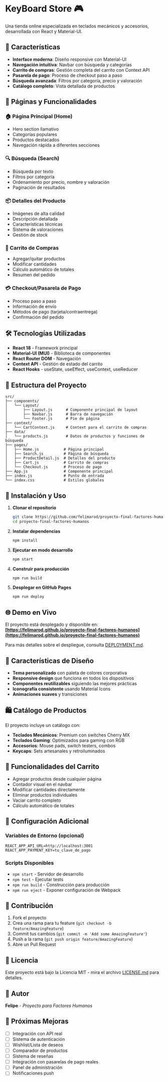 # KeyBoard Store 🎮

Una tienda online especializada en teclados mecánicos y accesorios, desarrollada con React y Material-UI.

## 🚀 Características

- **Interface moderna**: Diseño responsive con Material-UI
- **Navegación intuitiva**: Navbar con búsqueda y categorías
- **Carrito de compras**: Gestión completa del carrito con Context API
- **Pasarela de pago**: Proceso de checkout paso a paso
- **Búsqueda avanzada**: Filtros por categoría, precio y valoración
- **Catálogo completo**: Vista detallada de productos

## 📱 Páginas y Funcionalidades

### 🏠 Página Principal (Home)
- Hero section llamativo
- Categorías populares
- Productos destacados
- Navegación rápida a diferentes secciones

### 🔍 Búsqueda (Search)
- Búsqueda por texto
- Filtros por categoría
- Ordenamiento por precio, nombre y valoración
- Paginación de resultados

### 📦 Detalles del Producto
- Imágenes de alta calidad
- Descripción detallada
- Características técnicas
- Sistema de valoraciones
- Gestión de stock

### 🛒 Carrito de Compras
- Agregar/quitar productos
- Modificar cantidades
- Cálculo automático de totales
- Resumen del pedido

### 💳 Checkout/Pasarela de Pago
- Proceso paso a paso
- Información de envío
- Métodos de pago (tarjeta/contraentrega)
- Confirmación del pedido

## 🛠️ Tecnologías Utilizadas

- **React 18** - Framework principal
- **Material-UI (MUI)** - Biblioteca de componentes
- **React Router DOM** - Navegación
- **Context API** - Gestión de estado del carrito
- **React Hooks** - useState, useEffect, useContext, useReducer

## 📂 Estructura del Proyecto

```
src/
├── components/
│   └── Layout/
│       ├── Layout.js      # Componente principal de layout
│       ├── Navbar.js      # Barra de navegación
│       └── Footer.js      # Pie de página
├── context/
│   └── CartContext.js     # Context para el carrito de compras
├── data/
│   └── products.js        # Datos de productos y funciones de búsqueda
├── pages/
│   ├── Home.js           # Página principal
│   ├── Search.js         # Página de búsqueda
│   ├── ProductDetail.js  # Detalles del producto
│   ├── Cart.js           # Carrito de compras
│   └── Checkout.js       # Proceso de pago
├── App.js                # Componente principal
├── index.js              # Punto de entrada
└── index.css             # Estilos globales
```

## 🚀 Instalación y Uso

1. **Clonar el repositorio**
   ```bash
   git clone https://github.com/felimarod/proyecto-final-factores-humanos.git
   cd proyecto-final-factores-humanos
   ```

2. **Instalar dependencias**
   ```bash
   npm install
   ```

3. **Ejecutar en modo desarrollo**
   ```bash
   npm start
   ```

4. **Construir para producción**
   ```bash
   npm run build
   ```

5. **Desplegar en GitHub Pages**
   ```bash
   npm run deploy
   ```

## 🌐 Demo en Vivo

El proyecto está desplegado y disponible en:
**[https://felimarod.github.io/proyecto-final-factores-humanos](https://felimarod.github.io/proyecto-final-factores-humanos)**

Para más detalles sobre el despliegue, consulta [DEPLOYMENT.md](DEPLOYMENT.md).

## 🎨 Características de Diseño

- **Tema personalizado** con paleta de colores corporativa
- **Responsive design** que funciona en todos los dispositivos
- **Componentes reutilizables** siguiendo las mejores prácticas
- **Iconografía consistente** usando Material Icons
- **Animaciones suaves** y transiciones

## 🛍️ Catálogo de Productos

El proyecto incluye un catálogo con:
- **Teclados Mecánicos**: Premium con switches Cherry MX
- **Teclados Gaming**: Optimizados para gaming con RGB
- **Accesorios**: Mouse pads, switch testers, combos
- **Keycaps**: Sets artesanales y retroiluminados

## 📱 Funcionalidades del Carrito

- Agregar productos desde cualquier página
- Contador visual en el navbar
- Modificar cantidades directamente
- Eliminar productos individuales
- Vaciar carrito completo
- Cálculo automático de totales

## 🔧 Configuración Adicional

### Variables de Entorno (opcional)
```env
REACT_APP_API_URL=http://localhost:3001
REACT_APP_PAYMENT_KEY=tu_clave_de_pago
```

### Scripts Disponibles
- `npm start` - Servidor de desarrollo
- `npm test` - Ejecutar tests
- `npm run build` - Construcción para producción
- `npm run eject` - Exponer configuración de Webpack

## 🤝 Contribución

1. Fork el proyecto
2. Crea una rama para tu feature (`git checkout -b feature/AmazingFeature`)
3. Commit tus cambios (`git commit -m 'Add some AmazingFeature'`)
4. Push a la rama (`git push origin feature/AmazingFeature`)
5. Abre un Pull Request

## 📄 Licencia

Este proyecto está bajo la Licencia MIT - mira el archivo [LICENSE.md](LICENSE.md) para detalles.

## 👥 Autor

**Felipe** - *Proyecto para Factores Humanos*

## 🚀 Próximas Mejoras

- [ ] Integración con API real
- [ ] Sistema de autenticación
- [ ] Wishlist/Lista de deseos
- [ ] Comparador de productos
- [ ] Sistema de reseñas
- [ ] Integración con pasarelas de pago reales
- [ ] Panel de administración
- [ ] Notificaciones push
